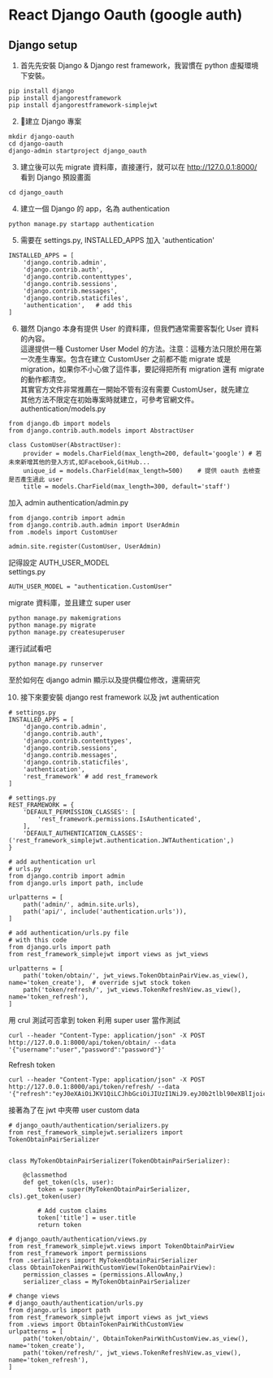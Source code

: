# React Django Oauth (google auth)

## Django setup

1. 首先先安裝 Django & Django rest framework，我習慣在 python 虛擬環境下安裝。
```
pip install django
pip install djangorestframework
pip install djangorestframework-simplejwt
```

2. 建立 Django 專案
```
mkdir django-oauth
cd django-oauth
django-admin startproject django_oauth
```

3. 建立後可以先 migrate 資料庫，直接運行，就可以在 http://127.0.0.1:8000/ 看到 Django 預設畫面
```
cd django_oauth
```

4. 建立一個 Django 的 app，名為 authentication
```
python manage.py startapp authentication
```

5. 需要在 settings.py, INSTALLED_APPS 加入 'authentication'
```
INSTALLED_APPS = [
    'django.contrib.admin',
    'django.contrib.auth',
    'django.contrib.contenttypes',
    'django.contrib.sessions',
    'django.contrib.messages',
    'django.contrib.staticfiles',
    'authentication',   # add this
]
```

6. 雖然 Django 本身有提供 User 的資料庫，但我們通常需要客製化 User 資料的內容。  
這邊提供一種 Customer User Model 的方法。注意：這種方法只限於用在第一次產生專案。包含在建立 CustomUser 之前都不能 migrate 或是 migration，如果你不小心做了這件事，要記得把所有 migration 還有 migrate 的動作都清空。  
其實官方文件非常推薦在一開始不管有沒有需要 CustomUser，就先建立  
其他方法不限定在初始專案時就建立，可參考官網文件。  
authentication/models.py
```
from django.db import models
from django.contrib.auth.models import AbstractUser

class CustomUser(AbstractUser):
    provider = models.CharField(max_length=200, default='google') # 若未來新增其他的登入方式,如Facebook,GitHub...
    unique_id = models.CharField(max_length=500)    # 提供 oauth 去檢查是否產生過此 user
    title = models.CharField(max_length=300, default='staff')
```

加入 admin
authentication/admin.py
```
from django.contrib import admin
from django.contrib.auth.admin import UserAdmin
from .models import CustomUser

admin.site.register(CustomUser, UserAdmin)
```

記得設定 AUTH_USER_MODEL  
settings.py
```
AUTH_USER_MODEL = "authentication.CustomUser"
```

migrate 資料庫，並且建立 super user
```
python manage.py makemigrations
python manage.py migrate
python manage.py createsuperuser
```

運行試試看吧
```
python manage.py runserver
```

至於如何在 django admin 顯示以及提供欄位修改，還需研究

10. 接下來要安裝 django rest framework 以及 jwt authentication
```
# settings.py
INSTALLED_APPS = [
    'django.contrib.admin',
    'django.contrib.auth',
    'django.contrib.contenttypes',
    'django.contrib.sessions',
    'django.contrib.messages',
    'django.contrib.staticfiles',
    'authentication',
    'rest_framework' # add rest_framework
]
```

```
# settings.py
REST_FRAMEWORK = {
    'DEFAULT_PERMISSION_CLASSES': [
        'rest_framework.permissions.IsAuthenticated',
    ],
    'DEFAULT_AUTHENTICATION_CLASSES': ('rest_framework_simplejwt.authentication.JWTAuthentication',)
}
```

```
# add authentication url
# urls.py
from django.contrib import admin
from django.urls import path, include

urlpatterns = [
    path('admin/', admin.site.urls),
    path('api/', include('authentication.urls')),
]
```

```
# add authentication/urls.py file
# with this code
from django.urls import path
from rest_framework_simplejwt import views as jwt_views

urlpatterns = [
    path('token/obtain/', jwt_views.TokenObtainPairView.as_view(), name='token_create'),  # override sjwt stock token
    path('token/refresh/', jwt_views.TokenRefreshView.as_view(), name='token_refresh'),
]
```

用 crul 測試可否拿到 token
利用 super user 當作測試
```
curl --header "Content-Type: application/json" -X POST http://127.0.0.1:8000/api/token/obtain/ --data '{"username":"user","password":"password"}'
```

Refresh token
```
curl --header "Content-Type: application/json" -X POST http://127.0.0.1:8000/api/token/refresh/ --data '{"refresh":"eyJ0eXAiOiJKV1QiLCJhbGciOiJIUzI1NiJ9.eyJ0b2tlbl90eXBlIjoicmVmcmVzaCIsImV4cCI6MTU2MTYyMTg0OSwianRpIjoiYmE3OWUxZTEwOWJkNGU3NmI1YWZhNWQ5OTg5MTE0NjgiLCJ1c2VyX2lkIjoxfQ.S7tDJaaymUUNs74Gnt6dX2prIU_E8uqCPzMtd8Le0VI"}'
```

接著為了在 jwt 中夾帶 user custom data
```
# django_oauth/authentication/serializers.py
from rest_framework_simplejwt.serializers import TokenObtainPairSerializer


class MyTokenObtainPairSerializer(TokenObtainPairSerializer):

    @classmethod
    def get_token(cls, user):
        token = super(MyTokenObtainPairSerializer, cls).get_token(user)

        # Add custom claims
        token['title'] = user.title
        return token
```

```
# django_oauth/authentication/views.py
from rest_framework_simplejwt.views import TokenObtainPairView
from rest_framework import permissions
from .serializers import MyTokenObtainPairSerializer
class ObtainTokenPairWithCustomView(TokenObtainPairView):
    permission_classes = (permissions.AllowAny,)
    serializer_class = MyTokenObtainPairSerializer
```

```
# change views
# django_oauth/authentication/urls.py
from django.urls import path
from rest_framework_simplejwt import views as jwt_views
from .views import ObtainTokenPairWithCustomView
urlpatterns = [
    path('token/obtain/', ObtainTokenPairWithCustomView.as_view(), name='token_create'),  
    path('token/refresh/', jwt_views.TokenRefreshView.as_view(), name='token_refresh'),
]
```


